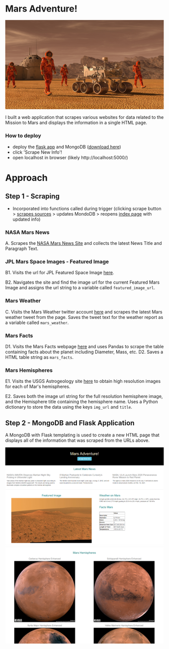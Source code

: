 # Mars Adventure!

![mission_to_mars](Images/mission_to_mars.png)

I built a web application that scrapes various websites for data related to the Mission to Mars and displays the information in a single HTML page. 

### How to deploy

* deploy the [flask app](docs/app.py) and MongoDB ([download here](https://www.mongodb.com/try/download))
* click 'Scrape New Info'!
* open localhost in browser (likely http://localhost:5000/)

# Approach 

## Step 1 - Scraping

* Incorporated into functions called during trigger (clicking scrape button > [scrapes sources](docs/scrape_mars.py) > updates MondoDB > reopens [index page](docs/templates/index.html) with updated info)

### NASA Mars News

A. Scrapes the [NASA Mars News Site](https://mars.nasa.gov/news/) and collects the latest News Title and Paragraph Text. 

### JPL Mars Space Images - Featured Image

B1. Visits the url for JPL Featured Space Image [here](https://www.jpl.nasa.gov/spaceimages/?search=&category=Mars).

B2. Navigates the site and find the image url for the current Featured Mars Image and assigns the url string to a variable called `featured_image_url`.

### Mars Weather

C. Visits the Mars Weather twitter account [here](https://twitter.com/marswxreport?lang=en) and scrapes the latest Mars weather tweet from the page. Saves the tweet text for the weather report as a variable called `mars_weather`.

### Mars Facts

D1. Visits the Mars Facts webpage [here](https://space-facts.com/mars/) and uses Pandas to scrape the table containing facts about the planet including Diameter, Mass, etc.
D2. Saves a HTML table string as `mars_facts`.

### Mars Hemispheres

E1. Visits the USGS Astrogeology site [here](https://astrogeology.usgs.gov/search/results?q=hemisphere+enhanced&k1=target&v1=Mars) to obtain high resolution images for each of Mar's hemispheres.

E2. Saves both the image url string for the full resolution hemisphere image, and the Hemisphere title containing the hemisphere name. Uses a Python dictionary to store the data using the keys `img_url` and `title`.

## Step 2 - MongoDB and Flask Application

A MongoDB with Flask templating is used to create a new HTML page that displays all of the information that was scraped from the URLs above. 

![final_app_part1.png](Images/final_app_part1.png)
![final_app_part2.png](Images/final_app_part2.png)

